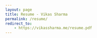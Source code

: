 ```yaml
---
layout: page
title: Resume - Vikas Sharma
permalink: /resume/
redirect_to:
    - https://vikassharma.me/resume.pdf
---
```


<object data="../resume.pdf?{{ site.time}}" width="100%" height="1000" type="application/pdf"></object>

